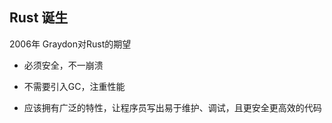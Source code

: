 ## Rust 诞生

2006年 Graydon对Rust的期望

+ 必须安全，不一崩溃

+ 不需要引入GC，注重性能

+ 应该拥有广泛的特性，让程序员写出易于维护、调试，且更安全更高效的代码

  

